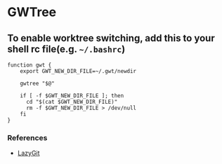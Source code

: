 # GWTree

## To enable worktree switching, add this to your shell rc file(e.g. `~/.bashrc`)

```
function gwt {
    export GWT_NEW_DIR_FILE=~/.gwt/newdir

    gwtree "$@"

    if [ -f $GWT_NEW_DIR_FILE ]; then
      cd "$(cat $GWT_NEW_DIR_FILE)"
      rm -f $GWT_NEW_DIR_FILE > /dev/null
    fi
}
```

### References

- [LazyGit](https://github.dev/jesseduffield/lazygit)
